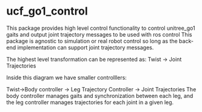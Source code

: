 # ucf_go1_control
This package provides high level control functionality to control unitree_go1 gaits and output joint trajectory messages to be used with ros control
This package is agnostic to simulation or real robot control so long as the back-end implementation can support joint trajectory messages.

The highest level transformation can be represented as:
Twist -> Joint Trajectories

Inside this diagram we have smaller controlllers:

Twist->Body controller -> Leg Trajectory Controller -> Joint Trajectories
The body controller manages gaits and synchronization between each leg, and the leg controller manages trajectories for each joint in a given leg. 
